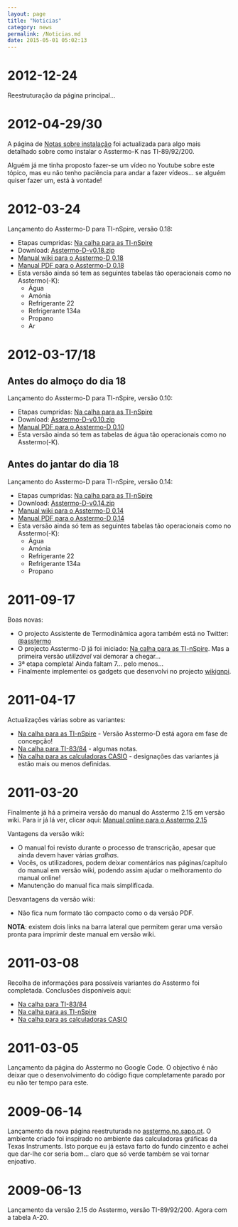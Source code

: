 ```yaml
---
layout: page
title: "Noticias"
category: news
permalink: /Noticias.md
date: 2015-05-01 05:02:13
---
```



# 2012-12-24
Reestruturação da página principal...

# 2012-04-29/30
A página de [Notas sobre instalação](Instalacao.md) foi actualizada para algo mais detalhado sobre como instalar o Asstermo-K nas TI-89/92/200.

Alguém já me tinha proposto fazer-se um vídeo no Youtube sobre este tópico, mas eu não tenho paciência para andar a fazer vídeos... se alguém quiser fazer um, está à vontade!

# 2012-03-24
Lançamento do Asstermo-D para TI-nSpire, versão 0.18:

  * Etapas cumpridas: [Na calha para as TI-nSpire](Calha_TInSpire.md)
  * Download: [Asstermo-D-v0.18.zip](https://github.com/asstermo/D/releases/download/v0.18/Asstermo-D-v0.18.zip)
  * [Manual wiki para o Asstermo-D 0.18](ManualAsstermoD018.md)
  * [Manual PDF para o Asstermo-D 0.18](https://github.com/asstermo/D/releases/download/v0.18/Asstermo-D-v0.18.pdf)
  * Esta versão ainda só tem as seguintes tabelas tão operacionais como no Asstermo(-K):
    * Água
    * Amónia
    * Refrigerante 22
    * Refrigerante 134a
    * Propano
    * Ar

# 2012-03-17/18

## Antes do almoço do dia 18
Lançamento do Asstermo-D para TI-nSpire, versão 0.10:

  * Etapas cumpridas: [Na calha para as TI-nSpire](Calha_TInSpire.md)
  * Download: [Asstermo-D-v0.10.zip](https://github.com/asstermo/D/releases/download/v0.10/Asstermo-D-v0.10.zip)
  * [Manual PDF para o Asstermo-D 0.10](https://github.com/asstermo/D/releases/download/v0.10/Asstermo-D-v0.10.pdf)
  * Esta versão ainda só tem as tabelas de água tão operacionais como no Asstermo(-K).

## Antes do jantar do dia 18
Lançamento do Asstermo-D para TI-nSpire, versão 0.14:

  * Etapas cumpridas: [Na calha para as TI-nSpire](Calha_TInSpire.md)
  * Download: [Asstermo-D-v0.14.zip](https://github.com/asstermo/D/releases/download/v0.14/Asstermo-D-v0.14.zip)
  * [Manual wiki para o Asstermo-D 0.14](ManualAsstermoD014.md)
  * [Manual PDF para o Asstermo-D 0.14](https://github.com/asstermo/D/releases/download/v0.14/Asstermo-D-v0.14.pdf)
  * Esta versão ainda só tem as seguintes tabelas tão operacionais como no Asstermo(-K):
    * Água
    * Amónia
    * Refrigerante 22
    * Refrigerante 134a
    * Propano

# 2011-09-17
Boas novas:

  * O projecto Assistente de Termodinâmica agora também está no Twitter: [@asstermo](http://twitter.com/asstermo)
  * O projecto Asstermo-D já foi iniciado: [Na calha para as TI-nSpire](Calha_TInSpire.md). Mas a primeira versão _utilizável_ vai demorar a chegar...
  * 3ª etapa completa! Ainda faltam 7... pelo menos...
  * Finalmente implementei os gadgets que desenvolvi no projecto [wikignpi](http://code.google.com/p/wikignpi/).

# 2011-04-17
Actualizações várias sobre as variantes:

  * [Na calha para as TI-nSpire](Calha_TInSpire.md) - Versão Asstermo-D está agora em fase de concepção!
  * [Na calha para TI-83/84](Calha_TI83_84.md) - algumas notas.
  * [Na calha para as calculadoras CASIO](Calha_CASIO.md) - designações das variantes já estão mais ou menos definidas.

# 2011-03-20
Finalmente já há a primeira versão do manual do Asstermo 2.15 em versão wiki. Para ir já lá ver, clicar aqui: [Manual online para o Asstermo 2.15](ManualAsstermo215.md)

Vantagens da versão wiki:

  * O manual foi revisto durante o processo de transcrição, apesar que ainda devem haver várias _gralhas_.
  * Vocês, os utilizadores, podem deixar comentários nas páginas/capítulo do manual em versão wiki, podendo assim ajudar o melhoramento do manual online!
  * Manutenção do manual fica mais simplificada.

Desvantagens da versão wiki:

  * Não fica num formato tão compacto como o da versão PDF.

**NOTA**: existem dois links na barra lateral que permitem gerar uma versão pronta para imprimir deste manual em versão wiki.

# 2011-03-08
Recolha de informações para possíveis variantes do Asstermo foi completada. Conclusões disponíveis aqui:

  * [Na calha para TI-83/84](Calha_TI83_84.md)
  * [Na calha para as TI-nSpire](Calha_TInSpire.md)
  * [Na calha para as calculadoras CASIO](Calha_CASIO.md)

# 2011-03-05
Lançamento da página do Asstermo no Google Code. O objectivo é não deixar que o desenvolvimento do código fique completamente parado por eu não ter tempo para este.

# 2009-06-14
Lançamento da nova página reestruturada no [asstermo.no.sapo.pt](http://asstermo.no.sapo.pt). O ambiente criado foi inspirado no ambiente das calculadoras gráficas da Texas Instruments. Isto porque eu já estava farto do fundo cinzento e achei que dar-lhe cor seria bom... claro que só verde também se vai tornar enjoativo.

# 2009-06-13
Lançamento da versão 2.15 do Asstermo, versão TI-89/92/200. Agora com a tabela A-20.
